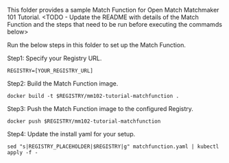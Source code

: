 This folder provides a sample Match Function for Open Match Matchmaker 101 Tutorial.
<TODO - Update the README with details of the Match Function and the steps that need
to be run before executing the commamds below>

Run the below steps in this folder to set up the Match Function.

Step1: Specify your Registry URL.
```
REGISTRY=[YOUR_REGISTRY_URL]
```

Step2: Build the Match Function image.
```
docker build -t $REGISTRY/mm102-tutorial-matchfunction .
```

Step3: Push the Match Function image to the configured Registry.
```
docker push $REGISTRY/mm102-tutorial-matchfunction
```

Step4: Update the install yaml for your setup.
```
sed "s|REGISTRY_PLACEHOLDER|$REGISTRY|g" matchfunction.yaml | kubectl apply -f -
```
